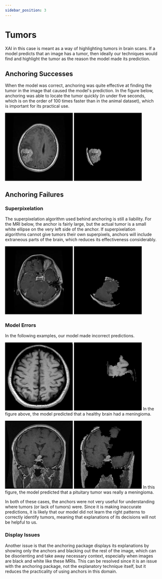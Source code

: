 ```yaml
---
sidebar_position: 3
---
```


# Tumors

XAI in this case is meant as a way of highlighting tumors in brain scans. If a model predicts that an image has a tumor, then ideally our techniques would find and highlight the tumor as the reason the model made its prediction.

## Anchoring Successes

When the model was correct, anchoring was quite effective at finding the tumor in the image that caused the model's prediction. In the figure below, anchoring was able to locate the tumor quickly (in under five seconds, which is on the order of 100 times faster than in the animal dataset), which is important for its practical use.

![Figure 1](/img/tumors/meningioma-252.jpg "A brain mri with a meningioma tumor.")
![Figure 1](/img/tumors/meningioma-252-anchor.png "The anchor for the brain scan.")

## Anchoring Failures

### Superpixelation

The superpixelation algorithm used behind anchoring is still a liability. For the MRI below, the anchor is fairly large, but the actual tumor is a small white ellipse on the very left side of the anchor. If superpixelation algorithms cannot give tumors their own superpixels, anchors will include extraneous parts of the brain, which reduces its effectiveness considerably.

![Figure 2](/img/tumors/glioma-191.jpg "A brain mri with a glioma tumor.")
![Figure 2](/img/tumors/glioma-191-anchor.png "The anchor for the brain scan.")

### Model Errors

In the following examples, our model made incorrect predictions.

![Figure 3](/img/tumors/healthy-97.jpg "A healthy brain mri.")
![Figure 3](/img/tumors/healthy-97-anchor.png "The anchor for the brain scan.")
In the figure above, the model predicted that a healthy brain had a meningioma.

![Figure 4](/img/tumors/pituitary-135.jpg "A brain mri with a pituitary tumor.")
![Figure 4](/img/tumors/pituitary-135-anchor.png "The anchor for the brain scan.")
In this figure, the model predicted that a pituitary tumor was really a meningioma.

In both of these cases, the anchors were not very useful for understanding where tumors (or lack of tumors) were. Since it is making inaccurate predictions, it is likely that our model did not learn the right patterns to correctly identify tumors, meaning that explanations of its decisions will not be helpful to us.

### Display Issues

Another issue is that the anchoring package displays its explanations by showing only the anchors and blacking out the rest of the image, which can be disorienting and take away necessary context, especially when images are black and white like these MRIs. This can be resolved since it is an issue with the anchoring package, not the explanatory technique itself, but it reduces the practicality of using anchors in this domain.

